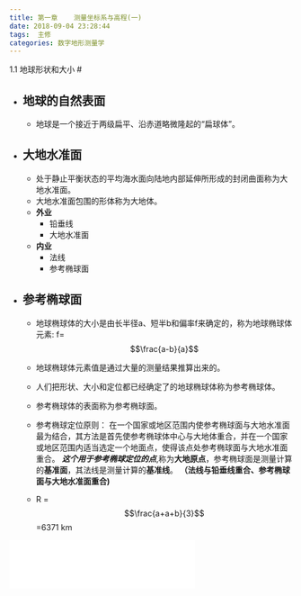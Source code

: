 ```yaml
---
title: 第一章    测量坐标系与高程(一)
date: 2018-09-04 23:28:44
tags:  主修
categories: 数字地形测量学
---
```


 1.1 地球形状和大小 #
- ## 地球的自然表面 
  - 地球是一个接近于两级扁平、沿赤道略微隆起的“扁球体”。
- ## 大地水准面
  - 处于静止平衡状态的平均海水面向陆地内部延伸所形成的封闭曲面称为大地水准面。
  - 大地水准面包围的形体称为大地体。
  - **外业**
    - 铅垂线 
    - 大地水准面
  - **内业**
    -  法线
    -  参考椭球面
- ## 参考椭球面
    -  地球椭球体的大小是由长半径a、短半b和偏率f来确定的，称为地球椭球体元素:
      f=$$\frac{a-b}{a}$$
    -  地球椭球体元素值是通过大量的测量结果推算出来的。
    -  人们把形状、大小和定位都已经确定了的地球椭球体称为参考椭球体。
    -  参考椭球体的表面称为参考椭球面。
    -  参考椭球定位原则：
       在一个国家或地区范围内使参考椭球面与大地水准面最为结合，其方法是首先使参考椭球体中心与大地体重合，并在一个国家或地区范围内适当选定一个地面点，使得该点处参考椭球面与大地水准面重合。
    ***这个用于参考椭球定位的点***,称为**大地原点**，参考椭球面是测量计算的**基准面**，其法线是测量计算的**基准线**。
        **（法线与铅垂线重合、参考椭球面与大地水准面重合)**

    - R = $$\frac{a+a+b}{3}$$ =6371 km


<iframe frameborder="no" border="0" marginwidth="0" marginheight="0" width=330 height=86 src="//music.163.com/outchain/player?type=2&id=28786838&auto=0&height=66"></iframe>
